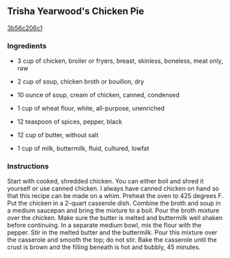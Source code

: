 ## Trisha Yearwood's Chicken Pie

[3b56c206c1](http://www.food.com/recipe/trisha-yearwoods-chicken-pie-505665)

### Ingredients

 - 3 cup of chicken, broiler or fryers, breast, skinless, boneless, meat only, raw

 - 2 cup of soup, chicken broth or bouillon, dry

 - 10 ounce of soup, cream of chicken, canned, condensed

 - 1 cup of wheat flour, white, all-purpose, unenriched

 - 12 teaspoon of spices, pepper, black

 - 12 cup of butter, without salt

 - 1 cup of milk, buttermilk, fluid, cultured, lowfat

### Instructions

Start with cooked, shredded chicken. You can either boil and shred it yourself or use canned chicken. I always have canned chicken on hand so that this recipe can be made on a whim. Preheat the oven to 425 degrees F. Put the chicken in a 2-quart casserole dish. Combine the broth and soup in a medium saucepan and bring the mixture to a boil. Pour the broth mixture over the chicken. Make sure the butter is melted and buttermilk well shaken before continuing. In a separate medium bowl, mix the flour with the pepper. Stir in the melted butter and the buttermilk. Pour this mixture over the casserole and smooth the top; do not stir. Bake the casserole until the crust is brown and the filling beneath is hot and bubbly, 45 minutes.